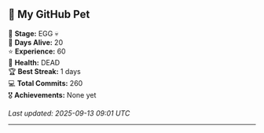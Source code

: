 ## 🐾 My GitHub Pet

🥚 **Stage:** EGG 💀  
📅 **Days Alive:** 20  
⭐ **Experience:** 60  
💓 **Health:** DEAD  
🏆 **Best Streak:** 1 days  
💻 **Total Commits:** 260  
🎖️ **Achievements:** None yet  

*Last updated: 2025-09-13 09:01 UTC*

---
